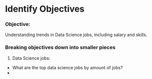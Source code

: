 # Identify Objectives
### Objective:
Understanding trends in Data Science jobs, including salary and skills.

### Breaking objectives down into smaller pieces
1)  Data Science jobs:
-   What are the top data science jobs by amount of jobs?
-   